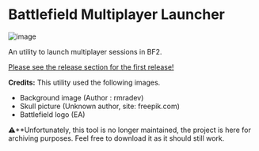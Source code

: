 # Battlefield Multiplayer Launcher
![image](https://user-images.githubusercontent.com/22074851/125173348-258e0680-e1bf-11eb-9421-6a2601b159a8.png)

An utility to launch multiplayer sessions in BF2.

[Please see the release section for the first release!](https://github.com/CLStrike/bf2mplauncher/releases/tag/v1.4)




**Credits:**
This utility used the following images.
- Background image (Author : rmradev)
- Skull picture (Unknown author, site: freepik.com)
- Battlefield logo (EA)


:warning:**Unfortunately, this tool is no longer maintained, the project is here for archiving purposes. Feel free to download it as it should still work.

